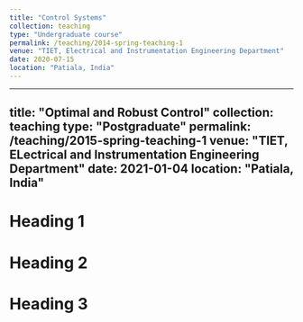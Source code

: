 ```yaml
---
title: "Control Systems"
collection: teaching
type: "Undergraduate course"
permalink: /teaching/2014-spring-teaching-1
venue: "TIET, Electrical and Instrumentation Engineering Department"
date: 2020-07-15
location: "Patiala, India"
---
```


---
title: "Optimal and Robust Control"
collection: teaching
type: "Postgraduate"
permalink: /teaching/2015-spring-teaching-1
venue: "TIET, ELectrical and Instrumentation Engineering Department"
date: 2021-01-04
location: "Patiala, India"
---

Heading 1
======

Heading 2
======

Heading 3
======

